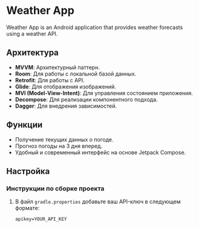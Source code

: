 # Weather App

Weather App is an Android application that provides weather forecasts using a weather API.

## Архитектура

- **MVVM**: Архитектурный паттерн.
- **Room**: Для работы с локальной базой данных.
- **Retrofit**: Для работы с API.
- **Glide**: Для отображения изображений.
- **MVI (Model-View-Intent)**: Для управления состоянием приложения.
- **Decompose**: Для реализации компонентного подхода.
- **Dagger**: Для внедрения зависимостей.

## Функции

- Получение текущих данных о погоде.
- Прогноз погоды на 3 дня вперед.
- Удобный и современный интерфейс на основе Jetpack Compose.

## Настройка

### Инструкции по сборке проекта

1. В файл `gradle.properties` добавьте ваш API-ключ в следующем формате:
   ```properties
   apikey=YOUR_API_KEY
